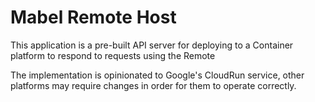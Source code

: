 # Mabel Remote Host

This application is a pre-built API server for deploying to a Container platform to
respond to requests using the Remote

The implementation is opinionated to Google's CloudRun service, other platforms may
require changes in order for them to operate correctly.